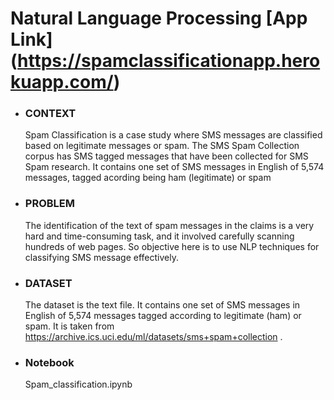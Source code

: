 # Natural Language Processing [App Link] (https://spamclassificationapp.herokuapp.com/)
  
- ### CONTEXT 
  Spam Classification is a case study where SMS messages are classified based on legitimate messages or spam. The SMS Spam Collection corpus has SMS tagged messages that have been   collected for SMS Spam research. It contains one set of SMS messages in English of 5,574 messages, tagged acording being ham (legitimate) or spam


- ### PROBLEM
  The identification of the text of spam messages in the claims is a very hard and time-consuming task, and it involved carefully scanning hundreds of web pages. So objective here   is to use NLP techniques for classifying SMS message effectively.


- ### DATASET
  The dataset is the text file. It contains one set of SMS messages in English of 5,574 messages tagged according to legitimate (ham) or spam. It is taken from      https://archive.ics.uci.edu/ml/datasets/sms+spam+collection .

- ### Notebook 
  Spam_classification.ipynb
